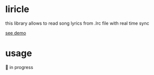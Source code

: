 # liricle

this library allows to read song lyrics from .lrc file with real time sync

[see demo](https://mcanam.github.io/liricle/)

# usage

🚧 in progress
